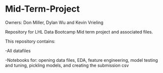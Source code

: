 # Mid-Term-Project
Owners: Don Miller, Dylan Wu and Kevin Vrieling

Repository for LHL Data Bootcamp Mid term project and associated files.

This repository contains:

  -All datafiles 

  -Notebooks for: opening data files, EDA, feature engineering, model testing and tuning, pickling models, and creating the submission csv
